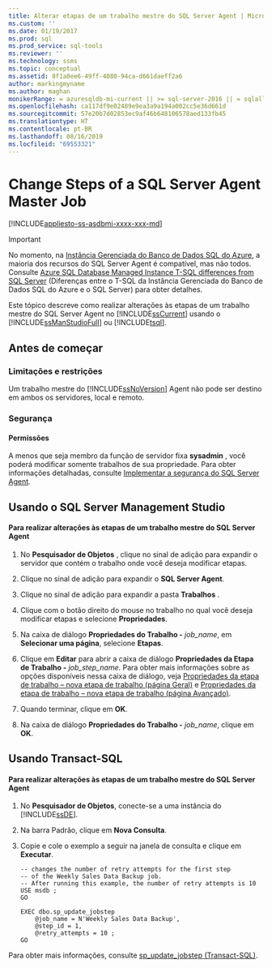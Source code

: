 ```yaml
---
title: Alterar etapas de um trabalho mestre do SQL Server Agent | Microsoft Docs
ms.custom: ''
ms.date: 01/19/2017
ms.prod: sql
ms.prod_service: sql-tools
ms.reviewer: ''
ms.technology: ssms
ms.topic: conceptual
ms.assetid: 8f1a0ee6-49ff-4080-94ca-d661daeff2a6
author: markingmyname
ms.author: maghan
monikerRange: = azuresqldb-mi-current || >= sql-server-2016 || = sqlallproducts-allversions
ms.openlocfilehash: ca117df9e02489e9ea3a9a194a002cc5e36d661d
ms.sourcegitcommit: 57e20b7d02853ec9af46b648106578aed133fb45
ms.translationtype: HT
ms.contentlocale: pt-BR
ms.lasthandoff: 08/16/2019
ms.locfileid: "69553321"
---
```

# <a name="change-steps-of-a-sql-server-agent-master-job"></a>Change Steps of a SQL Server Agent Master Job
[!INCLUDE[appliesto-ss-asdbmi-xxxx-xxx-md](../../includes/appliesto-ss-asdbmi-xxxx-xxx-md.md)]

> [!IMPORTANT]  
> No momento, na [Instância Gerenciada do Banco de Dados SQL do Azure](https://docs.microsoft.com/azure/sql-database/sql-database-managed-instance), a maioria dos recursos do SQL Server Agent é compatível, mas não todos. Consulte [Azure SQL Database Managed Instance T-SQL differences from SQL Server](https://docs.microsoft.com/azure/sql-database/sql-database-managed-instance-transact-sql-information#sql-server-agent) (Diferenças entre o T-SQL da Instância Gerenciada do Banco de Dados SQL do Azure e o SQL Server) para obter detalhes.

Este tópico descreve como realizar alterações às etapas de um trabalho mestre do SQL Server Agent no [!INCLUDE[ssCurrent](../../includes/sscurrent-md.md)] usando o [!INCLUDE[ssManStudioFull](../../includes/ssmanstudiofull-md.md)] ou [!INCLUDE[tsql](../../includes/tsql-md.md)].  
  
## <a name="BeforeYouBegin"></a>Antes de começar  
  
### <a name="Restrictions"></a>Limitações e restrições  
Um trabalho mestre do [!INCLUDE[ssNoVersion](../../includes/ssnoversion-md.md)] Agent não pode ser destino em ambos os servidores, local e remoto.  
  
### <a name="Security"></a>Segurança  
  
#### <a name="Permissions"></a>Permissões  
A menos que seja membro da função de servidor fixa **sysadmin** , você poderá modificar somente trabalhos de sua propriedade. Para obter informações detalhadas, consulte [Implementar a segurança do SQL Server Agent](../../ssms/agent/implement-sql-server-agent-security.md).  
  
## <a name="SSMSProcedure"></a>Usando o SQL Server Management Studio  
  
#### <a name="to-make-changes-to-the-steps-of-a-sql-server-agent-master-job"></a>Para realizar alterações às etapas de um trabalho mestre do SQL Server Agent  
  
1.  No **Pesquisador de Objetos** , clique no sinal de adição para expandir o servidor que contém o trabalho onde você deseja modificar etapas.  
  
2.  Clique no sinal de adição para expandir o **SQL Server Agent**.  
  
3.  Clique no sinal de adição para expandir a pasta **Trabalhos** .  
  
4.  Clique com o botão direito do mouse no trabalho no qual você deseja modificar etapas e selecione **Propriedades**.  
  
5.  Na caixa de diálogo **Propriedades do Trabalho -** _job\_name_, em **Selecionar uma página**, selecione **Etapas**.  
  
6.  Clique em **Editar** para abrir a caixa de diálogo **Propriedades da Etapa de Trabalho -** _job\_step\_name_. Para obter mais informações sobre as opções disponíveis nessa caixa de diálogo, veja [Propriedades da etapa de trabalho – nova etapa de trabalho &#40;página Geral&#41;](../../ssms/agent/job-step-properties-new-job-step-general-page.md) e [Propriedades da etapa de trabalho – nova etapa de trabalho &#40;página Avançado&#41;](../../ssms/agent/job-step-properties-new-job-step-advanced-page.md).  
  
7.  Quando terminar, clique em **OK**.  
  
8.  Na caixa de diálogo **Propriedades do Trabalho -** _job\_name_, clique em **OK**.  
  
## <a name="TsqlProcedure"></a>Usando Transact-SQL  
  
#### <a name="to-make-changes-to-the-steps-of-a-sql-server-agent-master-job"></a>Para realizar alterações às etapas de um trabalho mestre do SQL Server Agent  
  
1.  No **Pesquisador de Objetos**, conecte-se a uma instância do [!INCLUDE[ssDE](../../includes/ssde_md.md)].  
  
2.  Na barra Padrão, clique em **Nova Consulta**.  
  
3.  Copie e cole o exemplo a seguir na janela de consulta e clique em **Executar**.  
  
    ```  
    -- changes the number of retry attempts for the first step
    -- of the Weekly Sales Data Backup job.   
    -- After running this example, the number of retry attempts is 10   
    USE msdb ;  
    GO  
  
    EXEC dbo.sp_update_jobstep  
        @job_name = N'Weekly Sales Data Backup',  
        @step_id = 1,  
        @retry_attempts = 10 ;  
    GO  
    ```  
  
Para obter mais informações, consulte [sp_update_jobstep (Transact-SQL)](https://msdn.microsoft.com/e158802c-c347-4a5d-bf75-c03e5ae56e6b).  
  
